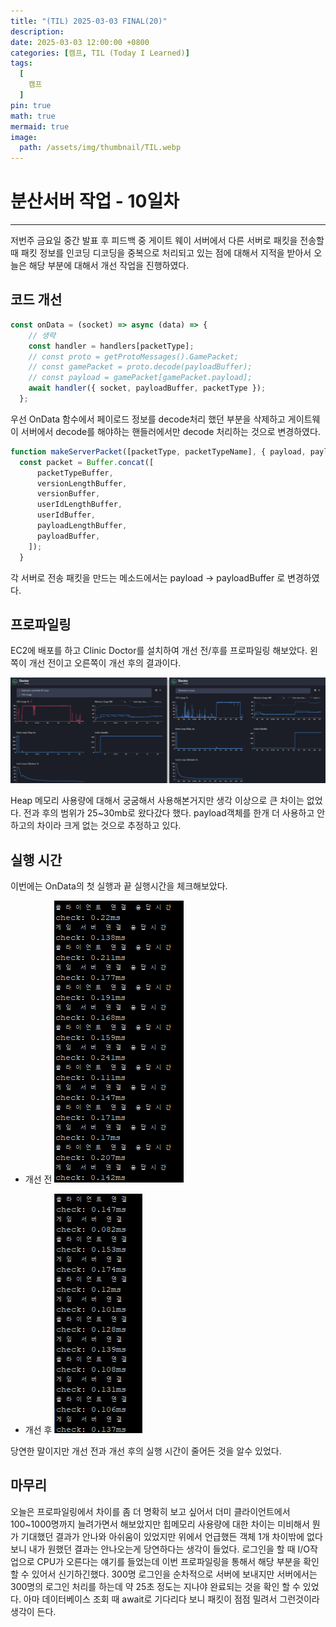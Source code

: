 ```yaml
---
title: "(TIL) 2025-03-03 FINAL(20)"
description: 
date: 2025-03-03 12:00:00 +0800
categories: [캠프, TIL (Today I Learned)]
tags:
  [
    캠프
  ]
pin: true
math: true
mermaid: true
image:
  path: /assets/img/thumbnail/TIL.webp
---
```


# 분산서버 작업 - 10일차

--- 

저번주 금요일 중간 발표 후 피드백 중 게이트 웨이 서버에서 다른 서버로 패킷을 전송할 때 패킷 정보를 인코딩 디코딩을 중복으로 처리되고 있는 점에 대해서 지적을 받아서 오늘은 해당 부분에 대해서 개선 작업을 진행하였다.

## 코드 개선

```javascript
const onData = (socket) => async (data) => {
    // 생략
    const handler = handlers[packetType];
    // const proto = getProtoMessages().GamePacket;
    // const gamePacket = proto.decode(payloadBuffer);
    // const payload = gamePacket[gamePacket.payload];
    await handler({ socket, payloadBuffer, packetType });
  };
```

우선 OnData 함수에서 페이로드 정보를 decode처리 했던 부분을 삭제하고 게이트웨이 서버에서 decode를 해야하는 핸들러에서만 decode 처리하는 것으로 변경하였다.

```javascript
function makeServerPacket([packetType, packetTypeName], { payload, payloadBuffer = null }, userId) {
  const packet = Buffer.concat([
      packetTypeBuffer,
      versionLengthBuffer,
      versionBuffer,
      userIdLengthBuffer,
      userIdBuffer,
      payloadLengthBuffer,
      payloadBuffer,
    ]);
  }
```
각 서버로 전송 패킷을 만드는 메소드에서는 payload -> payloadBuffer 로 변경하였다.

## 프로파일링

EC2에 배포를 하고 Clinic Doctor를 설치하여 개선 전/후를 프로파일링 해보았다. 왼쪽이 개선 전이고 오른쪽이 개선 후의 결과이다.

![Clinic Doctor](/assets/img/TIL/250303/001.png)

Heap 메모리 사용량에 대해서 궁굼해서 사용해본거지만 생각 이상으로 큰 차이는 없었다. 전과 후의 범위가 25~30mb로 왔다갔다 했다. payload객체를 한개 더 사용하고 안하고의 차이라 크게 없는 것으로 추정하고 있다.

## 실행 시간

이번에는 OnData의 첫 실행과 끝 실행시간을 체크해보았다.

- 개선 전
![개선 전](/assets/img/TIL/250303/002.png)

- 개선 후
![개선 후 ](/assets/img/TIL/250303/003.png)

당연한 말이지만 개선 전과 개선 후의 실행 시간이 줄어든 것을 알수 있었다.


## 마무리

오늘은 프로파일링에서 차이를 좀 더 명확히 보고 싶어서 더미 클라이언트에서 100~1000명까지 늘려가면서 해보았지만 힙메모리 사용량에 대한 차이는 미비해서 뭔가 기대했던 결과가 안나와 아쉬움이 있었지만 위에서 언급했든 객체 1개 차이밖에 없다보니 내가 원했던 결과는 안나오는게 당연하다는 생각이 들었다. 로그인을 할 때 I/O작업으로 CPU가 오른다는 얘기를 들었는데 이번 프로파일링을 통해서 해당 부분을 확인할 수 있어서 신기하긴했다. 300명 로그인을 순차적으로 서버에 보내지만 서버에서는 300명의 로그인 처리를 하는데 약 25초 정도는 지나야 완료되는 것을 확인 할 수 있었다.
아마 데이터베이스 조회 때 await로 기다리다 보니 패킷이 점점 밀려서 그런것이라 생각이 든다.